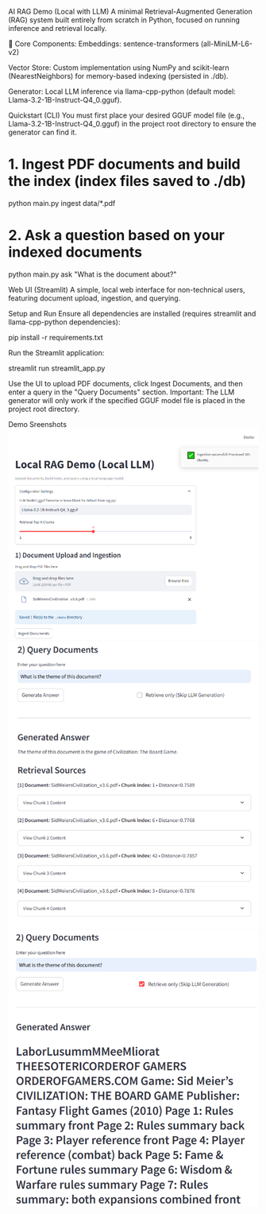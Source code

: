 AI RAG Demo (Local with LLM)
A minimal Retrieval-Augmented Generation (RAG) system built entirely from scratch in Python, focused on running inference and retrieval locally.

🔬 Core Components:
Embeddings: sentence-transformers (all-MiniLM-L6-v2)

Vector Store: Custom implementation using NumPy and scikit-learn (NearestNeighbors) for memory-based indexing (persisted in ./db).

Generator: Local LLM inference via llama-cpp-python (default model: Llama-3.2-1B-Instruct-Q4_0.gguf).

Quickstart (CLI)
You must first place your desired GGUF model file (e.g., Llama-3.2-1B-Instruct-Q4_0.gguf) in the project root directory to ensure the generator can find it.

# 1. Ingest PDF documents and build the index (index files saved to ./db)
python main.py ingest data/*.pdf

# 2. Ask a question based on your indexed documents
python main.py ask "What is the document about?"

Web UI (Streamlit)
A simple, local web interface for non-technical users, featuring document upload, ingestion, and querying.

Setup and Run
Ensure all dependencies are installed (requires streamlit and llama-cpp-python dependencies):

pip install -r requirements.txt

Run the Streamlit application:

streamlit run streamlit_app.py

Use the UI to upload PDF documents, click Ingest Documents, and then enter a query in the "Query Documents" section. Important: The LLM generator will only work if the specified GGUF model file is placed in the project root directory.

Demo Sreenshots
![Streamlit RAG Demo Screenshot](assets/streamlit-demo-1.png)
![Streamlit RAG Demo Screenshot](assets/streamlit-demo-2.png)
![Streamlit RAG Demo Screenshot](assets/streamlit-demo-3.png)